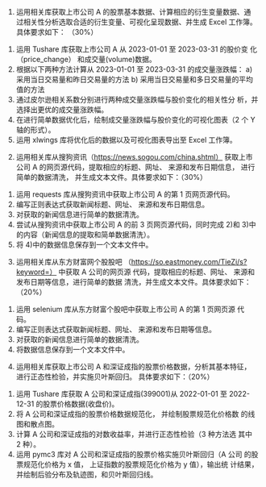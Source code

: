 1. 运用相关库获取上市公司 A 的股票基本数据、计算相应的衍生变量数据、通
过相关性分析选取合适的衍生变量、可视化呈现数据、并生成 Excel 工作簿。
具体要求如下： （30%）
1) 运用 Tushare 库获取上市公司 A 从 2023-01-01 至 2023-03-31 的股价变
化（price_change） 和成交量(volume)数据。
2) 根据以下两种方法计算从 2023-01-01 至 2023-03-31 的成交量涨跌幅：
a) 采用当日交易量和昨日交易量的方法
b) 采用当日交易量和多日交易量的平均值的方法
3) 通过皮尔逊相关系数分别进行两种成交量涨跌幅与股价变化的相关性分
析，并选择出更优的成交量涨跌幅。
4) 在进行简单数据优化后，绘制成交量涨跌幅与股价变化的可视化图表（2
个 Y 轴的形式）。
5) 运用 xlwings 库将优化后的数据以及可视化图表导出至 Excel 工作簿。

2. 运用相关库从搜狗资讯（https://news.sogou.com/china.shtml） 获取上市
公司 A 的网页源代码，提取相应的标题、网址、 来源和发布日期信息， 进行
简单的数据清洗， 并生成文本文件。具体要求如下：（30%）
1) 运用 requests 库从搜狗资讯中获取上市公司 A 的第 1 页网页源代码。
2) 编写正则表达式获取新闻标题、网址、 来源和发布日期信息。
3) 对获取的新闻信息进行简单的数据清洗。
4) 尝试从搜狗资讯中获取上市公司 A 的前 3 页网页源代码，同时完成 2)和
3)中的内容（新闻信息的提取和简单数据清洗）。
5) 将 4)中的数据信息保存到一个文本文件中。

3. 运用相关库从东方财富网个股股吧
（https://so.eastmoney.com/TieZi/s?keyword=） 中获取 A 公司的网页源
代码，提取相应的标题、网址、 来源和发布日期等信息，进行简单的数据
清洗，并生成文本文件。具体要求如下：（20%）
1) 运用 selenium 库从东方财富个股吧中获取上市公司 A 的第 1 页网页源
代码。
2) 编写正则表达式获取新闻标题、网址、 来源和发布日期等信息。
3) 对获取的新闻信息进行简单的数据清洗。
4) 将数据信息保存到一个文本文件中。

4. 运用相关库获取上市公司 A 和深证成指的股票价格数据，分析其基本特征，
进行正态性检验，并实施贝叶斯回归。 具体要求如下：（20%）
1) 运用 Tushare 库获取 A 公司和深证成指(399001)从 2022-01-01 至 2022-
12-31 的股票价格数据(收盘价)。
2) 将 A 公司和深证成指的股票价格数据规范化， 并绘制股票规范化价格数
的线图和散点图。
3) 计算 A 公司和深证成指的对数收益率，并进行正态性检验（3 种方法选
其中 2 种）。
4) 运用 pymc3 库对 A 公司和深证成指的股票价格实施贝叶斯回归（A 公司
的股票规范化价格为 x 值， 上证指数的股票规范化价格为 y 值），输出统
计结果，并绘制后验分布及轨迹图，和贝叶斯回归线。
